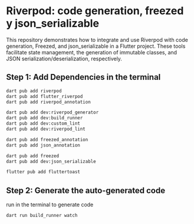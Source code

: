 # Riverpod: code generation, freezed y json_serializable 

This repository demonstrates how to integrate and use Riverpod with code generation, Freezed, and json_serializable in a Flutter project. These tools facilitate state management, the generation of immutable classes, and JSON serialization/deserialization, respectively.

## Step 1: Add Dependencies in the terminal
```bash
dart pub add riverpod
dart pub add flutter_riverpod
dart pub add riverpod_annotation

dart pub add dev:riverpod_generator
dart pub add dev:build_runner
dart pub add dev:custom_lint
dart pub add dev:riverpod_lint

dart pub add freezed_annotation
dart pub add json_annotation

dart pub add freezed
dart pub add dev:json_serializable

flutter pub add fluttertoast
```
## Step 2: Generate the auto-generated code

run in the terminal to generate code
```bash
dart run build_runner watch
```

